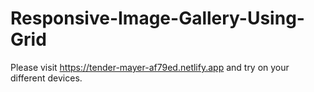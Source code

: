 # Responsive-Image-Gallery-Using-Grid

Please visit https://tender-mayer-af79ed.netlify.app and try on your different devices.
